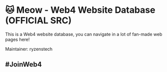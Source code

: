 # 🐱 Meow - Web4 Website Database (OFFICIAL SRC)

This is a Web4 website database, you can navigate in a lot of fan-made web pages here!

Maintainer: ryzenstech

## #JoinWeb4
